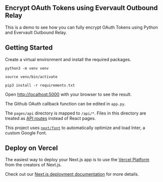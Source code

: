 ## Encrypt OAuth Tokens using Evervault Outbound Relay

This is a demo to see how you can fully encrypt OAuth Tokens using Python and Evervault Outbound Relay.

## Getting Started

Create a virtual environment and install the required packages.

`python3 -m venv venv`

`source venv/bin/activate`

`pip3 install -r requirements.txt`

Open [http://localhost:5000](http://localhost:5000) with your browser to see the result.

The Github OAuth callback function can be edited in `app.py`.

The `pages/api` directory is mapped to `/api/*`. Files in this directory are treated as [API routes](https://nextjs.org/docs/api-routes/introduction) instead of React pages.

This project uses [`next/font`](https://nextjs.org/docs/basic-features/font-optimization) to automatically optimize and load Inter, a custom Google Font.


## Deploy on Vercel

The easiest way to deploy your Next.js app is to use the [Vercel Platform](https://vercel.com/new?utm_medium=default-template&filter=next.js&utm_source=create-next-app&utm_campaign=create-next-app-readme) from the creators of Next.js.

Check out our [Next.js deployment documentation](https://nextjs.org/docs/deployment) for more details.
